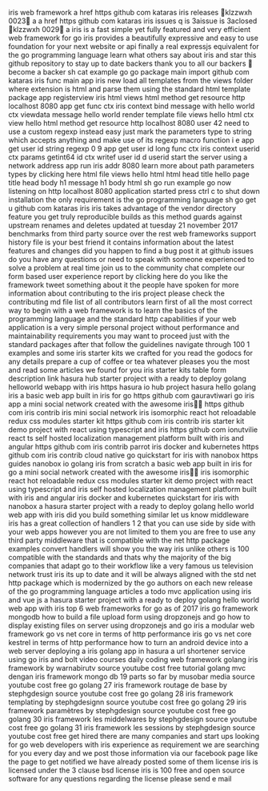 iris web framework a href https github com kataras iris releases klzzwxh 0023 a a href https github com kataras iris issues q is 3aissue is 3aclosed klzzwxh 0029 a iris is a fast simple yet fully featured and very efficient web framework for go iris provides a beautifully expressive and easy to use foundation for your next website or api finally a real expressjs equivalent for the go programming language learn what others say about iris and star this github repository to stay up to date backers thank you to all our backers 🙏 become a backer sh cat example go go package main import github com kataras iris func main app iris new load all templates from the views folder where extension is html and parse them using the standard html template package app registerview iris html views html method get resource http localhost 8080 app get func ctx iris context bind message with hello world ctx viewdata message hello world render template file views hello html ctx view hello html method get resource http localhost 8080 user 42 need to use a custom regexp instead easy just mark the parameters type to string which accepts anything and make use of its regexp macro function i e app get user id string regexp 0 9 app get user id long func ctx iris context userid ctx params getint64 id ctx writef user id d userid start the server using a network address app run iris addr 8080 learn more about path parameters types by clicking here html file views hello html html head title hello page title head body h1 message h1 body html sh go run example go now listening on http localhost 8080 application started press ctrl c to shut down installation the only requirement is the go programming language sh go get u github com kataras iris iris takes advantage of the vendor directory feature you get truly reproducible builds as this method guards against upstream renames and deletes updated at tuesday 21 november 2017 benchmarks from third party source over the rest web frameworks support history file is your best friend it contains information about the latest features and changes did you happen to find a bug post it at github issues do you have any questions or need to speak with someone experienced to solve a problem at real time join us to the community chat complete our form based user experience report by clicking here do you like the framework tweet something about it the people have spoken for more information about contributing to the iris project please check the contributing md file list of all contributors learn first of all the most correct way to begin with a web framework is to learn the basics of the programming language and the standard http capabilities if your web application is a very simple personal project without performance and maintainability requirements you may want to proceed just with the standard packages after that follow the guidelines navigate through 100 1 examples and some iris starter kits we crafted for you read the godocs for any details prepare a cup of coffee or tea whatever pleases you the most and read some articles we found for you iris starter kits table form description link hasura hub starter project with a ready to deploy golang helloworld webapp with iris https hasura io hub project hasura hello golang iris a basic web app built in iris for go https github com gauravtiwari go iris app a mini social network created with the awesome iris💖💖 https github com iris contrib iris mini social network iris isomorphic react hot reloadable redux css modules starter kit https github com iris contrib iris starter kit demo project with react using typescript and iris https github com ionutvilie react ts self hosted localization management platform built with iris and angular https github com iris contrib parrot iris docker and kubernetes https github com iris contrib cloud native go quickstart for iris with nanobox https guides nanobox io golang iris from scratch a basic web app built in iris for go a mini social network created with the awesome iris💖💖 iris isomorphic react hot reloadable redux css modules starter kit demo project with react using typescript and iris self hosted localization management platform built with iris and angular iris docker and kubernetes quickstart for iris with nanobox a hasura starter project with a ready to deploy golang hello world web app with iris did you build something similar let us know middleware iris has a great collection of handlers 1 2 that you can use side by side with your web apps however you are not limited to them you are free to use any third party middleware that is compatible with the net http package examples convert handlers will show you the way iris unlike others is 100 compatible with the standards and thats why the majority of the big companies that adapt go to their workflow like a very famous us television network trust iris its up to date and it will be always aligned with the std net http package which is modernized by the go authors on each new release of the go programming language articles a todo mvc application using iris and vue js a hasura starter project with a ready to deploy golang hello world web app with iris top 6 web frameworks for go as of 2017 iris go framework mongodb how to build a file upload form using dropzonejs and go how to display existing files on server using dropzonejs and go iris a modular web framework go vs net core in terms of http performance iris go vs net core kestrel in terms of http performance how to turn an android device into a web server deploying a iris golang app in hasura a url shortener service using go iris and bolt video courses daily coding web framework golang iris framework by warnabirutv source youtube cost free tutorial golang mvc dengan iris framework mongo db 19 parts so far by musobar media source youtube cost free go golang 27 iris framework routage de base by stephgdesign source youtube cost free go golang 28 iris framework templating by stephgdesignn source youtube cost free go golang 29 iris framework paramètres by stephgdesign source youtube cost free go golang 30 iris framework les middelwares by stephgdesign source youtube cost free go golang 31 iris framework les sessions by stephgdesign source youtube cost free get hired there are many companies and start ups looking for go web developers with iris experience as requirement we are searching for you every day and we post those information via our facebook page like the page to get notified we have already posted some of them license iris is licensed under the 3 clause bsd license iris is 100 free and open source software for any questions regarding the license please send e mail